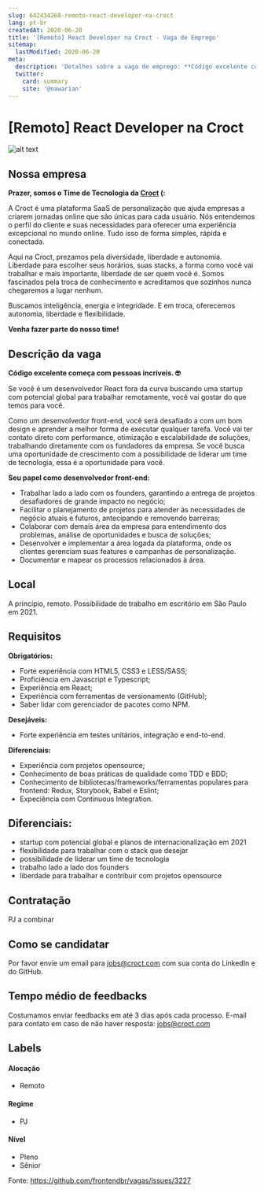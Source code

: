 ```yaml
---
slug: 642434268-remoto-react-developer-na-croct
lang: pt-br
createdAt: 2020-06-20
title: '[Remoto] React Developer na Croct - Vaga de Emprego'
sitemap:
  lastModified: 2020-06-20
meta:
  description: 'Detalhes sobre a vaga de emprego: **Código excelente começa com pessoas incríveis. 🤓** Se você é um desenvolvedor React fora da curva buscando uma startup com potencial global para trabalhar remotamente, você vai gostar do que temos para você. Como um desenvolvedor front-end, você será desafiado a com um bom design e aprender a melhor forma de executar qualquer tarefa. Você vai ter contato direto com performance, otimização e escalabilidade de soluções, trabalhando diretamente com os fundadores da empresa. Se você busca uma oportunidade de crescimento com a possibilidade de liderar um time de tecnologia, essa é a oportunidade para você. **Seu papel como desenvolvedor front-end:** - Trabalhar lado a lado com os founders, garantindo a entrega de projetos desafiadores de grande impacto no negócio; - Facilitar o planejamento de projetos para atender às necessidades de negócio atuais e futuros, antecipando e removendo barreiras; - Colaborar com demais área da empresa para entendimento dos problemas, análise de oportunidades e busca de soluções; - Desenvolver e implementar a área logada da plataforma, onde os clientes gerenciam suas features e campanhas de personalização. - Documentar e mapear os processos relacionados à área.'
  twitter:
    card: summary
    site: '@nawarian'
---
```


# [Remoto] React Developer na Croct

![alt text](https://media-exp1.licdn.com/dms/image/C4E22AQEaww5NgzOlaQ/feedshare-shrink_800/0?e=1595462400&v=beta&t=_goiHP5lciH8E8_zqHP3Bxdo0GcVRIBJTBOKN0n49gs "Croct")

## Nossa empresa

**Prazer, somos o Time de Tecnologia da [Croct](https://croct.com/) (:**

A Croct é uma plataforma SaaS de personalização que ajuda empresas a criarem jornadas online que são únicas para cada usuário. Nós entendemos o perfil do cliente e suas necessidades para oferecer uma experiência excepcional no mundo online. Tudo isso de forma simples, rápida e conectada.

Aqui na Croct, prezamos pela diversidade, liberdade e autonomia. Liberdade para escolher seus horários, suas stacks, a forma como você vai trabalhar e mais importante, liberdade de ser quem você é. Somos fascinados pela troca de conhecimento e acreditamos que sozinhos nunca chegaremos a lugar nenhum. 

Buscamos inteligência, energia e integridade. E em troca, oferecemos autonomia, liberdade e flexibilidade.

**Venha fazer parte do nosso time!**

## Descrição da vaga

**Código excelente começa com pessoas incríveis. 🤓**

Se você é um desenvolvedor React fora da curva buscando uma startup com potencial global para trabalhar remotamente, você vai gostar do que temos para você.

Como um desenvolvedor front-end, você será desafiado a com um bom design e aprender a melhor forma de executar qualquer tarefa. Você vai ter contato direto com performance, otimização e escalabilidade de soluções, trabalhando diretamente com os fundadores da empresa. Se você busca uma oportunidade de crescimento com a possibilidade de liderar um time de tecnologia, essa é a oportunidade para você.

**Seu papel como desenvolvedor front-end:**
- Trabalhar lado a lado com os founders, garantindo a entrega de projetos desafiadores de grande impacto no negócio;
- Facilitar o planejamento de projetos para atender às necessidades de negócio atuais e futuros, antecipando e removendo barreiras;
- Colaborar com demais área da empresa para entendimento dos problemas, análise de oportunidades e busca de soluções;
- Desenvolver e implementar a área logada da plataforma, onde os clientes gerenciam suas features e campanhas de personalização.
- Documentar e mapear os processos relacionados à área.

## Local

A princípio, remoto. Possibilidade de trabalho em escritório em São Paulo em 2021.

## Requisitos

**Obrigatórios:**
- Forte experiência com HTML5, CSS3 e LESS/SASS;
- Proficiência em Javascript e Typescript;
- Experiência em React;
- Experiência com ferramentas de versionamento (GitHub);
- Saber lidar com gerenciador de pacotes como NPM.

**Desejáveis:**
- Forte experiência em testes unitários, integração e end-to-end.

**Diferenciais:**
- Experiência com projetos opensource;
- Conhecimento de boas práticas de qualidade como TDD e BDD;
- Conhecimento de bibliotecas/frameworks/ferramentas populares para frontend: Redux, Storybook, Babel e Eslint;
- Expeciência com Continuous Integration.

## Diferenciais:
- startup com potencial global e planos de internacionalização em 2021
- flexibilidade para trabalhar com o stack que desejar
- possibilidade de liderar um time de tecnologia
- trabalho lado a lado dos founders
- liberdade para trabalhar e contribuir com projetos opensource

## Contratação

PJ a combinar

## Como se candidatar

Por favor envie um email para jobs@croct.com com sua conta do LinkedIn e do GitHub.

## Tempo médio de feedbacks

Costumamos enviar feedbacks em até 3 dias após cada processo.
E-mail para contato em caso de não haver resposta: jobs@croct.com

## Labels

#### Alocação
- Remoto

#### Regime
- PJ

#### Nível
- Pleno
- Sênior

Fonte: https://github.com/frontendbr/vagas/issues/3227